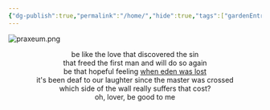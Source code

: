 ```yaml
---
{"dg-publish":true,"permalink":"/home/","hide":true,"tags":["gardenEntry"],"noteIcon":"saber1"}
---
```


![praxeum.png](/img/user/Photos/praxeum.png)
<center>be like the love that discovered the sin<br>
that freed the first man and will do so again<br>
be that hopeful feeling <a href="https://archiveofourown.org/works/19334440/chapters/45992584">when eden was lost</a><br>
it's been deaf to our laughter since the master was crossed<br>
which side of the wall really suffers that cost?<br>
oh, lover, be good to me</center>

